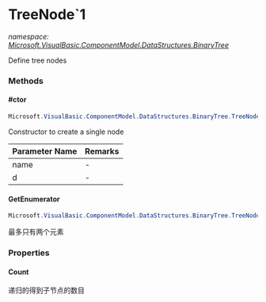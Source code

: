 ﻿# TreeNode`1
_namespace: [Microsoft.VisualBasic.ComponentModel.DataStructures.BinaryTree](./index.md)_

Define tree nodes



### Methods

#### #ctor
```csharp
Microsoft.VisualBasic.ComponentModel.DataStructures.BinaryTree.TreeNode`1.#ctor(System.String,`0)
```
Constructor to create a single node

|Parameter Name|Remarks|
|--------------|-------|
|name|-|
|d|-|


#### GetEnumerator
```csharp
Microsoft.VisualBasic.ComponentModel.DataStructures.BinaryTree.TreeNode`1.GetEnumerator
```
最多只有两个元素


### Properties

#### Count
递归的得到子节点的数目
